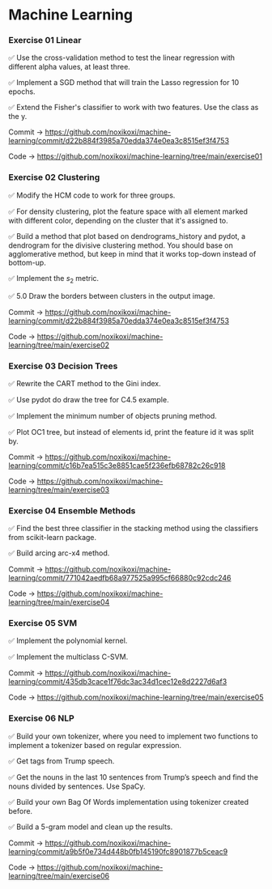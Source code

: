 # Machine Learning

### Exercise 01 Linear

:white_check_mark: Use the cross-validation method to test the linear regression with different alpha values, at least three.

:white_check_mark: Implement a SGD method that will train the Lasso regression for 10 epochs.

:white_check_mark: Extend the Fisher's classifier to work with two features. Use the class as the y.

Commit -> https://github.com/noxikoxi/machine-learning/commit/d22b884f3985a70edda374e0ea3c8515ef3f4753

Code -> https://github.com/noxikoxi/machine-learning/tree/main/exercise01


### Exercise 02 Clustering

:white_check_mark: Modify the HCM code to work for three groups.

:white_check_mark: For density clustering, plot the feature space with all element marked with different color, depending on the cluster that it's assigned to.

:white_check_mark: Build a method that plot based on dendrograms_history and pydot, a dendrogram for the divisive clustering method. You should base on agglomerative method, but keep in mind that it works top-down instead of bottom-up.

:white_check_mark: Implement the $s_{2}$ metric.

:white_check_mark: 5.0 Draw the borders between clusters in the output image.

Commit -> https://github.com/noxikoxi/machine-learning/commit/d22b884f3985a70edda374e0ea3c8515ef3f4753

Code -> https://github.com/noxikoxi/machine-learning/tree/main/exercise02


### Exercise 03 Decision Trees

:white_check_mark: Rewrite the CART method to the Gini index.

:white_check_mark: Use pydot do draw the tree for C4.5 example.

:white_check_mark: Implement the minimum number of objects pruning method.

:white_check_mark: Plot OC1 tree, but instead of elements id, print the feature id it was split by.


Commit -> https://github.com/noxikoxi/machine-learning/commit/c16b7ea515c3e8851cae5f236efb68782c26c918

Code -> https://github.com/noxikoxi/machine-learning/tree/main/exercise03

### Exercise 04 Ensemble Methods

:white_check_mark: Find the best three classifier in the stacking method using the classifiers from scikit-learn package.

:white_check_mark: Build arcing arc-x4 method. 

Commit -> https://github.com/noxikoxi/machine-learning/commit/771042aedfb68a977525a995cf66880c92cdc246

Code -> https://github.com/noxikoxi/machine-learning/tree/main/exercise04

### Exercise 05 SVM

:white_check_mark: Implement the polynomial kernel.

:white_check_mark: Implement the multiclass C-SVM. 

Commit -> https://github.com/noxikoxi/machine-learning/commit/435db3cace1f76dc3ac34d1cec12e8d2227d6af3

Code -> https://github.com/noxikoxi/machine-learning/tree/main/exercise05

### Exercise 06 NLP

:white_check_mark: Build your own tokenizer, where you need to implement two functions to implement a tokenizer based on regular expression.

:white_check_mark: Get tags from Trump speech.

:white_check_mark: Get the nouns in the last 10 sentences from Trump’s speech and find the nouns divided by sentences. Use SpaCy.

:white_check_mark: Build your own Bag Of Words implementation using tokenizer created before.

:white_check_mark: Build a 5-gram model and clean up the results.

Commit -> https://github.com/noxikoxi/machine-learning/commit/a9b5f0e734d448b0fb145190fc8901877b5ceac9

Code -> https://github.com/noxikoxi/machine-learning/tree/main/exercise06